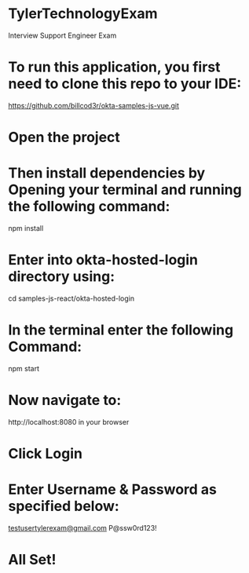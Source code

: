 # TylerTechnologyExam
Interview Support Engineer Exam 

# To run this application, you first need to clone this repo to your IDE:
https://github.com/billcod3r/okta-samples-js-vue.git

# Open the project

# Then install dependencies by Opening your terminal and running the following command:
npm install

# Enter into okta-hosted-login directory using:
cd samples-js-react/okta-hosted-login

# In the terminal enter the following Command:
npm start

# Now navigate to:
http://localhost:8080 in your browser

# Click Login

# Enter Username & Password as specified below:
testusertylerexam@gmail.com
P@ssw0rd123!

# All Set!

